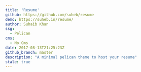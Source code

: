 ```yaml
---
title: 'Resume'
github: https://github.com/suheb/resume
demo: https://suheb.in/resume/
author: Suhaib Khan
ssg:
  - Pelican
cms:
  - No Cms
date: 2017-08-13T21:25:23Z
github_branch: master
description: "A minimal pelican theme to host your resume"
stale: true
---
```

